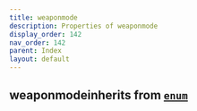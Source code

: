 ```yaml
---
title: weaponmode
description: Properties of weaponmode
display_order: 142
nav_order: 142
parent: Index
layout: default
---
```


## weaponmodeinherits from [`enum`](./enum.html)
